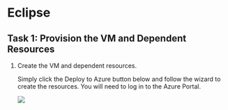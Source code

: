 # Eclipse
## Task 1: Provision the VM and Dependent Resources

1. Create the VM and dependent resources.
    
    Simply click the Deploy to Azure button below and follow the wizard to create the resources. You will need to log in to the Azure Portal.
                                                                     
	<a href="https://portal.azure.com/#create/Microsoft.Template/uri/https%3A%2F%2Fraw.githubusercontent.com%2Fbayernmunich%2FEclipse%2Fmaster%2Fenv%2Feclipse.json" target="_blank">
		<img src="http://azuredeploy.net/deploybutton.png"/>
	</a>

